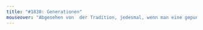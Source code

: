 ```yaml
---
title: "#1838: Generationen"
mouseover: "Abgesehen von  der Tradition, jedesmal, wenn man eine gepunktete Krawatte trägt, gleichzeitig eine gepunktete Krawatte tragen zu müssen."
---
```


